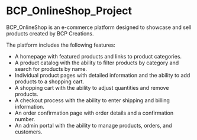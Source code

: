 # BCP_OnlineShop_Project
BCP_OnlineShop is an e-commerce platform designed to showcase and sell products created by BCP Creations.

The platform includes the following features:

+ A homepage with featured products and links to product categories.
+ A product catalog with the ability to filter products by category and search for products by name.
+ Individual product pages with detailed information and the ability to add products to a shopping cart.
+ A shopping cart with the ability to adjust quantities and remove products.
+ A checkout process with the ability to enter shipping and billing information.
+ An order confirmation page with order details and a confirmation number.
+ An admin portal with the ability to manage products, orders, and customers.
